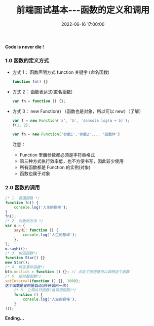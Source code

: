 ﻿---
title: 前端面试基本---函数的定义和调用
type: 'tags'
categories: ['Web']
date: 2022-06-16 17:00:00
---

**Code is never die !**

### 1.0 函数的定义方式

- 方式 1： 函数声明方式 function 关键字 (命名函数)

  ```js
  function fn() {}
  ```

- 方式 2： 函数表达式(匿名函数)

  ```js
  var fn = function () {};
  ```

- 方式 3： new Function() （函数也是对象，所以可以 new）（了解）

  ```js
  var f = new Function('a', 'b', 'console.log(a + b)');
  f(1, 2);

  var fn = new Function('参数1','参数2'..., '函数体')
  ```

  注意：

  - Function 里面参数都必须是字符串格式
  - 第三种方式执行效率低，也不方便书写，因此较少使用
  - 所有函数都是 Function 的实例(对象)
  - 函数也属于对象

### 2.0 函数的调用

```js
/* 1. 普通函数 */
function fn() {
	console.log('人生的巅峰');
}
fn();
/* 2. 对象的方法 */
var o = {
	sayHi: function () {
		console.log('人生的巅峰');
	},
};
o.sayHi();
/* 3. 构造函数*/
function Star() {}
new Star();
/* 4. 绑定事件函数*/
btn.onclick = function () {}; // 点击了按钮就可以调用这个函数
/* 5. 定时器函数*/
setInterval(function () {}, 1000);
这个函数是定时器自动1秒钟调用一次(
	/* 6. 立即执行函数(自调用函数)*/
	function () {
		console.log('人生的巅峰');
	}
)();
```

**Ending...**
